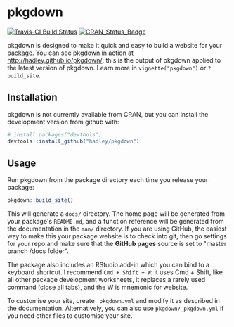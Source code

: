 
<!-- README.md is generated from README.Rmd. Please edit that file -->
pkgdown
=======

[![Travis-CI Build Status](https://travis-ci.org/hadley/pkgdown.svg?branch=master)](https://travis-ci.org/hadley/pkgdown) [![CRAN\_Status\_Badge](http://www.r-pkg.org/badges/version/pkgdown)](https://cran.r-project.org/package=pkgdown)

pkgdown is designed to make it quick and easy to build a website for your package. You can see pkgdown in action at <http://hadley.github.io/pkgdown/>: this is the output of pkgdown applied to the latest version of pkgdown. Learn more in `vignette("pkgdown")` or `?build_site`.

Installation
------------

pkgdown is not currently available from CRAN, but you can install the development version from github with:

``` r
# install.packages("devtools")
devtools::install_github("hadley/pkgdown")
```

Usage
-----

Run pkgdown from the package directory each time you release your package:

``` r
pkgdown::build_site()
```

This will generate a `docs/` directory. The home page will be generated from your package's `README.md`, and a function reference will be generated from the documentation in the `man/` directory. If you are using GitHub, the easiest way to make this your package website is to check into git, then go settings for your repo and make sure that the **GitHub pages** source is set to "master branch /docs folder".

The package also includes an RStudio add-in which you can bind to a keyboard shortcut. I recommend `Cmd + Shift + W`: it uses Cmd + Shift, like all other package development worksheets, it replaces a rarely used command (close all tabs), and the W is mnemonic for website.

To customise your site, create `_pkgdown.yml` and modify it as described in the documentation. Alternatively, you can also use `pkgdown/_pkgdown.yml` if you need other files to customise your site.
